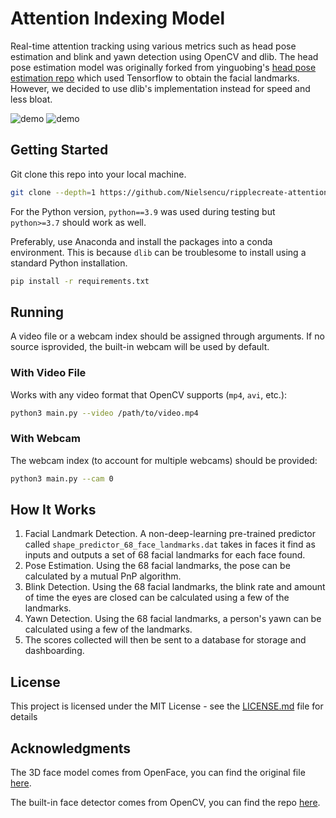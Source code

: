 # Attention Indexing Model

Real-time attention tracking using various metrics such as head pose estimation and blink and yawn detection using OpenCV and dlib. The head pose estimation model was originally forked from yinguobing's [head pose estimation repo](https://github.com/yinguobing/head-pose-estimation) which used Tensorflow to obtain the facial landmarks. However, we decided to use dlib's implementation instead for speed and less bloat. 

![demo](doc/demo.gif)
![demo](doc/demo1.gif)

## Getting Started

Git clone this repo into your local machine. 
```bash
git clone --depth=1 https://github.com/Nielsencu/ripplecreate-attention-model.git
```

For the Python version, `python==3.9` was used during testing but `python>=3.7` should work as well. 

Preferably, use Anaconda and install the packages into a conda environment. This is because `dlib` can be troublesome to install using a standard Python installation. 
```bash
pip install -r requirements.txt
```

## Running

A video file or a webcam index should be assigned through arguments. If no source isprovided, the built-in webcam will be used by default.

### With Video File

Works with any video format that OpenCV supports (`mp4`, `avi`, etc.):
```bash
python3 main.py --video /path/to/video.mp4
```

### With Webcam

The webcam index (to account for multiple webcams) should be provided:
```bash
python3 main.py --cam 0
```

## How It Works

1. Facial Landmark Detection. A non-deep-learning pre-trained predictor called `shape_predictor_68_face_landmarks.dat` takes in faces it find as inputs and outputs a set of 68 facial landmarks for each face found.
2. Pose Estimation. Using the 68 facial landmarks, the pose can be calculated by a mutual PnP algorithm. 
3. Blink Detection. Using the 68 facial landmarks, the blink rate and amount of time the eyes are closed can be calculated using a few of the landmarks. 
4. Yawn Detection. Using the 68 facial landmarks, a person's yawn can be calculated using a few of the landmarks. 
5. The scores collected will then be sent to a database for storage and dashboarding. 

## License
This project is licensed under the MIT License - see the [LICENSE.md](LICENSE.md) file for details

## Acknowledgments
The 3D face model comes from OpenFace, you can find the original file [here](https://github.com/TadasBaltrusaitis/OpenFace/blob/master/lib/local/LandmarkDetector/model/pdms/In-the-wild_aligned_PDM_68.txt).

The built-in face detector comes from OpenCV, you can find the repo [here](https://github.com/opencv/opencv/tree/master/samples/dnn/face_detector). 
